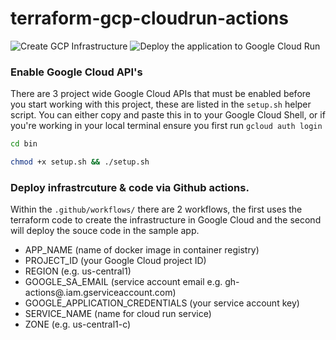 # terraform-gcp-cloudrun-actions

![Create GCP Infrastructure](https://github.com/hom-bahrani/securing-cloud-run-services/workflows/Create%20GCP%20Infrastructure/badge.svg)
![Deploy the application to Google Cloud Run](https://github.com/hom-bahrani/securing-cloud-run-services/workflows/Deploy%20the%20application%20to%20Google%20Cloud%20Run/badge.svg)

### Enable Google Cloud API's

There are 3 project wide Google Cloud APIs that must be enabled before you start working with this project, these are listed 
in the `setup.sh` helper script. You can either copy and paste this in to your Google Cloud Shell, or if you're working in 
your local terminal ensure you first run `gcloud auth login`

```bash
cd bin 

chmod +x setup.sh && ./setup.sh
```

### Deploy infrastrcuture & code via Github actions.

Within the `.github/workflows/` there are 2 workflows, the first uses the terraform code to create the infrastructure 
in Google Cloud and the second will deploy the souce code in the sample app.

- APP_NAME (name of docker image in container registry)
- PROJECT_ID (your Google Cloud project ID)
- REGION (e.g. us-central1)
- GOOGLE_SA_EMAIL (service account email e.g. gh-actions@<project-id>.iam.gserviceaccount.com)
- GOOGLE_APPLICATION_CREDENTIALS (your service account key)
- SERVICE_NAME (name for cloud run service)
- ZONE (e.g. us-central1-c)